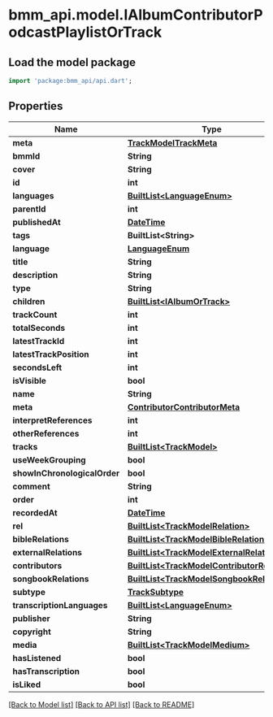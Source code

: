 # bmm_api.model.IAlbumContributorPodcastPlaylistOrTrack

## Load the model package
```dart
import 'package:bmm_api/api.dart';
```

## Properties
Name | Type | Description | Notes
------------ | ------------- | ------------- | -------------
**meta** | [**TrackModelTrackMeta**](TrackModelTrackMeta.md) |  | 
**bmmId** | **String** |  | [optional] 
**cover** | **String** |  | [optional] 
**id** | **int** |  | 
**languages** | [**BuiltList&lt;LanguageEnum&gt;**](LanguageEnum.md) |  | 
**parentId** | **int** |  | 
**publishedAt** | [**DateTime**](DateTime.md) |  | 
**tags** | **BuiltList&lt;String&gt;** |  | 
**language** | [**LanguageEnum**](LanguageEnum.md) |  | 
**title** | **String** |  | [optional] 
**description** | **String** |  | [optional] 
**type** | **String** |  | 
**children** | [**BuiltList&lt;IAlbumOrTrack&gt;**](IAlbumOrTrack.md) |  | [optional] 
**trackCount** | **int** |  | 
**totalSeconds** | **int** |  | 
**latestTrackId** | **int** |  | [optional] 
**latestTrackPosition** | **int** |  | [optional] 
**secondsLeft** | **int** |  | [optional] 
**isVisible** | **bool** |  | [optional] 
**name** | **String** |  | [optional] 
**meta** | [**ContributorContributorMeta**](ContributorContributorMeta.md) |  | [optional] 
**interpretReferences** | **int** |  | [optional] 
**otherReferences** | **int** |  | [optional] 
**tracks** | [**BuiltList&lt;TrackModel&gt;**](TrackModel.md) |  | [optional] 
**useWeekGrouping** | **bool** |  | [optional] 
**showInChronologicalOrder** | **bool** |  | [optional] 
**comment** | **String** |  | [optional] 
**order** | **int** |  | [optional] 
**recordedAt** | [**DateTime**](DateTime.md) |  | 
**rel** | [**BuiltList&lt;TrackModelRelation&gt;**](TrackModelRelation.md) |  | [optional] 
**bibleRelations** | [**BuiltList&lt;TrackModelBibleRelation&gt;**](TrackModelBibleRelation.md) |  | [optional] 
**externalRelations** | [**BuiltList&lt;TrackModelExternalRelation&gt;**](TrackModelExternalRelation.md) |  | [optional] 
**contributors** | [**BuiltList&lt;TrackModelContributorRelation&gt;**](TrackModelContributorRelation.md) |  | [optional] 
**songbookRelations** | [**BuiltList&lt;TrackModelSongbookRelation&gt;**](TrackModelSongbookRelation.md) |  | [optional] 
**subtype** | [**TrackSubtype**](TrackSubtype.md) |  | 
**transcriptionLanguages** | [**BuiltList&lt;LanguageEnum&gt;**](LanguageEnum.md) |  | 
**publisher** | **String** |  | [optional] 
**copyright** | **String** |  | [optional] 
**media** | [**BuiltList&lt;TrackModelMedium&gt;**](TrackModelMedium.md) |  | [optional] 
**hasListened** | **bool** |  | [optional] 
**hasTranscription** | **bool** |  | [optional] 
**isLiked** | **bool** |  | [optional] 

[[Back to Model list]](../README.md#documentation-for-models) [[Back to API list]](../README.md#documentation-for-api-endpoints) [[Back to README]](../README.md)


